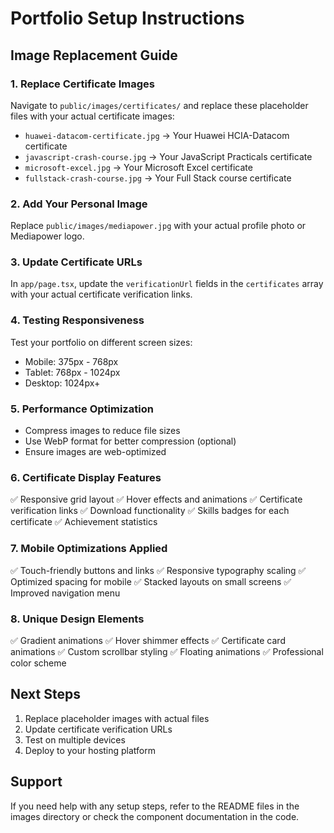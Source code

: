 # Portfolio Setup Instructions

## Image Replacement Guide

### 1. Replace Certificate Images
Navigate to `public/images/certificates/` and replace these placeholder files with your actual certificate images:

- `huawei-datacom-certificate.jpg` → Your Huawei HCIA-Datacom certificate
- `javascript-crash-course.jpg` → Your JavaScript Practicals certificate  
- `microsoft-excel.jpg` → Your Microsoft Excel certificate
- `fullstack-crash-course.jpg` → Your Full Stack course certificate

### 2. Add Your Personal Image
Replace `public/images/mediapower.jpg` with your actual profile photo or Mediapower logo.

### 3. Update Certificate URLs
In `app/page.tsx`, update the `verificationUrl` fields in the `certificates` array with your actual certificate verification links.

### 4. Testing Responsiveness
Test your portfolio on different screen sizes:
- Mobile: 375px - 768px
- Tablet: 768px - 1024px  
- Desktop: 1024px+

### 5. Performance Optimization
- Compress images to reduce file sizes
- Use WebP format for better compression (optional)
- Ensure images are web-optimized

### 6. Certificate Display Features
✅ Responsive grid layout
✅ Hover effects and animations
✅ Certificate verification links
✅ Download functionality
✅ Skills badges for each certificate
✅ Achievement statistics

### 7. Mobile Optimizations Applied
✅ Touch-friendly buttons and links
✅ Responsive typography scaling
✅ Optimized spacing for mobile
✅ Stacked layouts on small screens
✅ Improved navigation menu

### 8. Unique Design Elements
✅ Gradient animations
✅ Hover shimmer effects
✅ Certificate card animations
✅ Custom scrollbar styling
✅ Floating animations
✅ Professional color scheme

## Next Steps
1. Replace placeholder images with actual files
2. Update certificate verification URLs
3. Test on multiple devices
4. Deploy to your hosting platform

## Support
If you need help with any setup steps, refer to the README files in the images directory or check the component documentation in the code.
